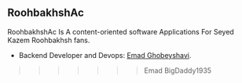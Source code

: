 
## RoohbakhshAc

RoohbakhshAc Is  A content-oriented software
Applications For Seyed Kazem Roohbakhsh fans.

- Backend Developer and Devops: [Emad Ghobeyshavi](https://jobinja.ir/user/MN-1648329).

>>>>>>> Emad BigDaddy1935
